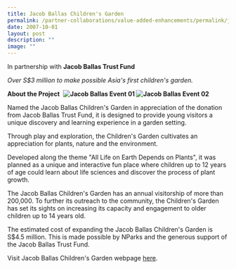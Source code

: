 ```yaml
---
title: Jacob Ballas Children's Garden
permalink: /partner-collaborations/value-added-enhancements/permalink/jbcg/
date: 2007-10-01
layout: post
description: ""
image: ""
---
```



In partnership with **Jacob Ballas Trust Fund**

*Over S$3 million to make possible Asia's first children's garden.*  
 
**About the Project**
 **![Jacob Ballas Event 01](https://www.gardencityfund.gov.sg/-/media/gcf/projects/value-added-enhancements/jacob-ballas-event-01.ashx?w=159&hash=E25C9518507CF326DE2B833C8BE91447) ![Jacob Ballas Event 02](https://www.gardencityfund.gov.sg/-/media/gcf/projects/value-added-enhancements/jacob-ballas-event-02.ashx)**

Named the Jacob Ballas Children's Garden in appreciation of the donation from Jacob Ballas Trust Fund, it is designed to provide young visitors a unique discovery and learning experience in a garden setting.

Through play and exploration, the Children's Garden cultivates an appreciation for plants, nature and the environment.

Developed along the theme "All Life on Earth Depends on Plants", it was planned as a unique and interactive fun place where children up to 12 years of age could learn about life sciences and discover the process of plant growth.

The Jacob Ballas Children's Garden has an annual visitorship of more than 200,000. To further its outreach to the community, the Children's Garden has set its sights on increasing its capacity and engagement to older children up to 14 years old.

The estimated cost of expanding the Jacob Ballas Children's Garden is S$4.5 million. This is made possible by NParks and the generous support of the Jacob Ballas Trust Fund.

Visit Jacob Ballas Children's Garden webpage [here](https://www.nparks.gov.sg/sbg/our-gardens/bukit-timah-core/jacob-ballas-childrens-garden).